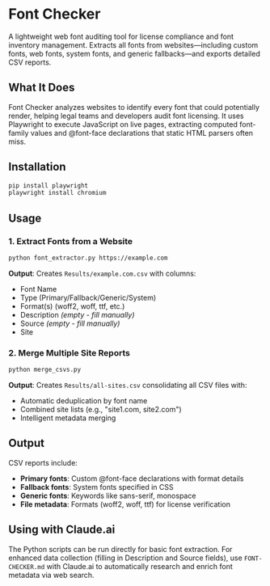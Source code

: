 # Font Checker

A lightweight web font auditing tool for license compliance and font inventory management. Extracts all fonts from websites—including custom fonts, web fonts, system fonts, and generic fallbacks—and exports detailed CSV reports.

## What It Does

Font Checker analyzes websites to identify every font that could potentially render, helping legal teams and developers audit font licensing. It uses Playwright to execute JavaScript on live pages, extracting computed font-family values and @font-face declarations that static HTML parsers often miss.

## Installation

```bash
pip install playwright
playwright install chromium
```

## Usage

### 1. Extract Fonts from a Website

```bash
python font_extractor.py https://example.com
```

**Output**: Creates `Results/example.com.csv` with columns:
- Font Name
- Type (Primary/Fallback/Generic/System)
- Format(s) (woff2, woff, ttf, etc.)
- Description *(empty - fill manually)*
- Source *(empty - fill manually)*
- Site

### 2. Merge Multiple Site Reports

```bash
python merge_csvs.py
```

**Output**: Creates `Results/all-sites.csv` consolidating all CSV files with:
- Automatic deduplication by font name
- Combined site lists (e.g., "site1.com, site2.com")
- Intelligent metadata merging

## Output

CSV reports include:
- **Primary fonts**: Custom @font-face declarations with format details
- **Fallback fonts**: System fonts specified in CSS
- **Generic fonts**: Keywords like sans-serif, monospace
- **File metadata**: Formats (woff2, woff, ttf) for license verification

## Using with Claude.ai

The Python scripts can be run directly for basic font extraction. For enhanced data collection (filling in Description and Source fields), use `FONT-CHECKER.md` with Claude.ai to automatically research and enrich font metadata via web search.
